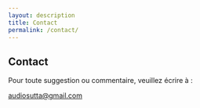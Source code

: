 ```yaml
---
layout: description
title: Contact
permalink: /contact/
---
```

## Contact

Pour toute suggestion ou commentaire, veuillez écrire à : 

audiosutta@gmail.com
